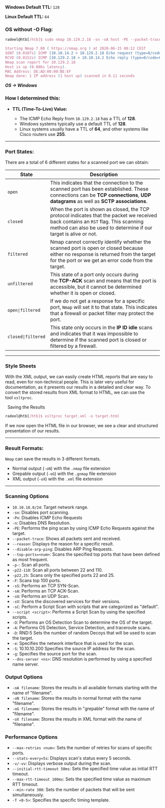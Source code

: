 **Windows Default TTL:** `128`

**Linux Default TTL:** `64`

### OS without -O Flag:

```jsx
radeel@htb[/htb]$ sudo nmap 10.129.2.18 -sn -oA host -PE --packet-trace --disable-arp-ping 

Starting Nmap 7.80 ( https://nmap.org ) at 2020-06-15 00:12 CEST
SENT (0.0107s) ICMP [10.10.14.2 > 10.129.2.18 Echo request (type=8/code=0) id=13607 seq=0] IP [ttl=255 id=23541 iplen=28 ]
RCVD (0.0152s) ICMP [10.129.2.18 > 10.10.14.2 Echo reply (type=0/code=0) id=13607 seq=0] IP [ttl=128 id=40622 iplen=28 ]
Nmap scan report for 10.129.2.18
Host is up (0.086s latency).
MAC Address: DE:AD:00:00:BE:EF
Nmap done: 1 IP address (1 host up) scanned in 0.11 seconds
```

***OS -> Windows***
### How I determined this:

- **TTL (Time-To-Live) Value:**
    
    - The ICMP Echo Reply from `10.129.2.18` has a TTL of **128**.
    - Windows systems typically use a default TTL of **128**.
    - Linux systems usually have a TTL of **64**, and other systems like Cisco routers use **255**.

---

### Port States:

There are a total of 6 different states for a scanned port we can obtain:

| **State**          | **Description**                                                                                                                                                                                         |
| ------------------ | ------------------------------------------------------------------------------------------------------------------------------------------------------------------------------------------------------- |
| `open`             | This indicates that the connection to the scanned port has been established. These connections can be **TCP connections**, **UDP datagrams** as well as **SCTP associations**.                          |
| `closed`           | When the port is shown as closed, the TCP protocol indicates that the packet we received back contains an `RST` flag. This scanning method can also be used to determine if our target is alive or not. |
| `filtered`         | Nmap cannot correctly identify whether the scanned port is open or closed because either no response is returned from the target for the port or we get an error code from the target.                  |
| `unfiltered`       | This state of a port only occurs during the **TCP-ACK** scan and means that the port is accessible, but it cannot be determined whether it is open or closed.                                           |
| `open\|filtered`   | If we do not get a response for a specific port, `Nmap` will set it to that state. This indicates that a firewall or packet filter may protect the port.                                                |
| `closed\|filtered` | This state only occurs in the **IP ID idle** scans and indicates that it was impossible to determine if the scanned port is closed or filtered by a firewall.                                           |

---

### Style Sheets

With the XML output, we can easily create HTML reports that are easy to read, even for non-technical people. This is later very useful for documentation, as it presents our results in a detailed and clear way. To convert the stored results from XML format to HTML, we can use the tool `xsltproc`.

  Saving the Results

```jsx
radeel@htb[/htb]$ xsltproc target.xml -o target.html
```

If we now open the HTML file in our browser, we see a clear and structured presentation of our results.

---

### Result Formats:

`Nmap` can save the results in 3 different formats.

- Normal output (`-oN`) with the `.nmap` file extension
- Grepable output (`-oG`) with the `.gnmap` file extension
- XML output (`-oX`) with the `.xml` file extension

---

### Scanning Options
- `10.10.10.0/24`:	Target network range.
- `-sn`:	Disables port scanning.
- `-Pn`:	Disables ICMP Echo Requests
- `-n`:	Disables DNS Resolution.
- `-PE`:	Performs the ping scan by using ICMP Echo Requests against the target.
- `--packet-trace`:	Shows all packets sent and received.
- `--reason`:	Displays the reason for a specific result.
- `--disable-arp-ping`:	Disables ARP Ping Requests.
- `--top-ports=<num>`:	Scans the specified top ports that have been defined as most frequent.
- `-p-`:	Scan all ports.
- `-p22-110`:	Scan all ports between 22 and 110.
- `-p22,25`:	Scans only the specified ports 22 and 25.
- `-F`:	Scans top 100 ports.
- `-sS`:	Performs an TCP SYN-Scan.
- `-sA`:	Performs an TCP ACK-Scan.
- `-sU`:	Performs an UDP Scan.
- `-sV`:	Scans the discovered services for their versions.
- `-sC`:	Perform a Script Scan with scripts that are categorized as "default".
- `--script <script>`:	Performs a Script Scan by using the specified scripts.
- `-O`:	Performs an OS Detection Scan to determine the OS of the target.
- `-A`:	Performs OS Detection, Service Detection, and traceroute scans.
- `-D`: RND:5	Sets the number of random Decoys that will be used to scan the target.
- `-e`:	Specifies the network interface that is used for the scan.
- `-S`: 10.10.10.200	Specifies the source IP address for the scan.
- `-g`:	Specifies the source port for the scan.
- `--dns-server <ns>`:	DNS resolution is performed by using a specified name server.

### Output Options
- `-oA filename`:	Stores the results in all available formats starting with the name of "filename".
- `-oN filename`:	Stores the results in normal format with the name "filename".
- `-oG filename`:	Stores the results in "grepable" format with the name of "filename".
- `-oX filename`:	Stores the results in XML format with the name of "filename".

### Performance Options
- `--max-retries <num>`:	Sets the number of retries for scans of specific ports.
- `--stats-every=5s`:	Displays scan's status every 5 seconds.
- `-v/-vv`:	Displays verbose output during the scan.
- `--initial-rtt-timeout 50ms`:	Sets the specified time value as initial RTT timeout.
- `--max-rtt-timeout 100ms`:	Sets the specified time value as maximum RTT timeout.
- `--min-rate 300`:	Sets the number of packets that will be sent simultaneously.
- `-T <0-5>`:	Specifies the specific timing template.

